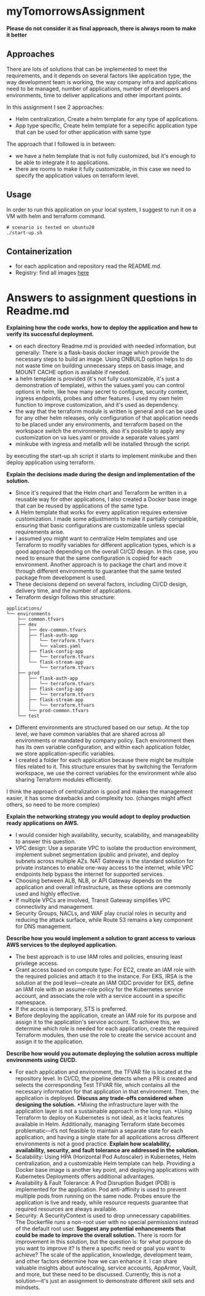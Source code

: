 # myTomorrowsAssignment
**Please do not consider it as final approach, there is always room to make it better**

## Approaches
There are lots of solutions that can be implemented to meet the requirements, and it depends on several factors like
application type, the way development team is working, the way company infra and applications need to be managed,
number of applications, number of developers and environments, time to deliver applications and other important points.

In this assignment I see 2 approaches:
- Helm centralization, Create a helm template for any type of applications.
- App type specific, Create helm template for a sepecific application type that can be used for other application with
same type

The approach that I followed is in between:
- we have a helm template that is not fully customized, but it's enough to be able to integrate it to applications.
- there are rooms to make it fully customizable, in this case we need to specify the application values on terraform level.

## Usage
In order to run this application on your local system, I suggest to run it on a VM with helm and terraform command.
```
# scenario is tested on ubuntu20
./start-up.sh
```

## Containerization
- for each application and repository read the README.md.
- Registry: find all images [here](https://github.com/hosein-yousefii?tab=packages)

# Answers to assignment questions in Readme.md

**Explaining how the code works, how to deploy the application and how to verify its successful deployment.**
* on each directory Readme.md is provided with needed information, but generally:
 There is a flask-basis docker image which provide the necessary steps to build an image. Using ONBUILD option
helps to do not waste time on building unnecessary steps on basis image, and MOUNT CACHE option is available if needed.
* a helm template is provided (it's not fully customizable, it's just a demonstration of template), within the values.yaml
you can control options in helm, like how many secret to configure, security context, ingress endpoints, probes and other features.
I used my own helm function to improve customization, and it's used as dependency.
* the way that the terraform module is written is general and can be used for any other helm releases, only configuration of that application
needs to be placed under any environments, and terraform based on the workspace switch the environments, also it's possible to apply any customization on va
lues.yaml or provide a separate values.yaml
* minikube with ingress and metallb will be installed through the script.

by executing the start-up.sh script it starts to implement minikube and then deploy application using terraform.

**Explain the decisions made during the design and implementation of the solution.**
* Since it's required that the Helm chart and Terraform be written in a reusable way for other
applications, I also created a Docker base image that can be reused by applications of the same
type.
* A Helm template that works for every application requires extensive customization. I made some
adjustments to make it partially compatible, ensuring that basic configurations are customizable
unless special requirements arise.
* I assumed you might want to centralize Helm templates and use Terraform to modify variables for
different application types, which is a good approach depending on the overall CI/CD design. In
this case, you need to ensure that the same configuration is copied for each environment. Another
approach is to package the chart and move it through different environments to guarantee that the
same tested package from development is used.
* These decisions depend on several factors, including CI/CD design, delivery time, and the
number of applications.
* Terraform design follows this structure:
```
applications/
└── environments
    ├── common.tfvars
    ├── dev
    │   ├── dev-common.tfvars
    │   ├── flask-auth-app
    │   │   └── terraform.tfvars
    │   │   └── values.yaml
    │   ├── flask-config-app
    │   │   └── terraform.tfvars
    │   └── flask-stream-app
    │       └── terraform.tfvars
    ├── prod
    │   ├── flask-auth-app
    │   │   └── terraform.tfvars
    │   ├── flask-config-app
    │   │   └── terraform.tfvars
    │   ├── flask-stream-app
    │   │   └── terraform.tfvars
    │   └── prod-common.tfvars
    └── test
```
* Different environments are structured based on our setup. At the top level, we have common
variables that are shared across all environments or mandated by company policy. Each environment
then has its own variable configuration, and within each application folder, we store
application-specific variables.
* I created a folder for each application because there might be multiple files related to it.
This structure ensures that by switching the Terraform workspace, we use the correct variables
for the environment while also sharing Terraform modules efficiently.

I think the approach of centralization is good and makes the management easier, it has some drawbacks and complexity too. (changes might affect others, so need to be more complex)

**Explain the networking strategy you would adopt to deploy production ready applications on AWS.**
* I would consider high availability, security, scalability, and manageability to answer this
question.
* VPC design: Use a separate VPC to isolate the production environment, implement subnet
segmentation (public and private), and deploy subnets across multiple AZs. NAT Gateway is the
standard solution for private instances to enable one-way access to the internet, while VPC
endpoints help bypass the internet for supported services.
* Choosing between ALB, NLB, or API Gateway depends on the application and overall
infrastructure, as these options are commonly used and highly effective.
* If multiple VPCs are involved, Transit Gateway simplifies VPC connectivity and management.
* Security Groups, NACLs, and WAF play crucial roles in security and reducing the attack surface,
while Route 53 remains a key component for DNS management.

**Describe how you would implement a solution to grant access to various AWS services to the deployed application.**
* The best approach is to use IAM roles and policies, ensuring least privilege access.
* Grant access based on compute type: For EC2, create an IAM role with the required policies and
attach it to the instance. For EKS, IRSA is the solution at the pod level—create an IAM OIDC
provider for EKS, define an IAM role with an assume-role policy for the Kubernetes service
account, and associate the role with a service account in a specific namespace.
* If the access is temporary, STS is preferred.
* Before deploying the application, create an IAM role for its purpose and assign it to the
application's service account. To achieve this, we determine which role is needed for each
application, create the required Terraform modules, then use the role to create the service
account and assign it to the application.

**Describe how would you automate deploying the solution across multiple environments using CI/CD.**
* For each application and environment, the TFVAR file is located at the repository level. In
CI/CD, the pipeline detects when a PR is created and selects the corresponding Test TFVAR file,
which contains all the necessary information for that application in that environment.
Then, the application is deployed.
**Discuss any trade-offs considered when designing the solution.**
*Mixing the infrastructure layer with the application layer is not a sustainable approach in the
long run.
*Using Terraform to deploy on Kubernetes is not ideal, as it lacks features available in Helm.
Additionally, managing Terraform state becomes problematic—it’s not feasible to maintain a
separate state for each application, and having a single state for all applications across
different environments is not a good practice.
**Explain how scalability, availability, security, and fault tolerance are addressed in the solution.**
* Scalability: Using HPA (Horizontal Pod Autoscaler) in Kubernetes, Helm centralization, and a
customizable Helm template can help. Providing a Docker base image is another key point, and
deploying applications with Kubernetes Deployments offers additional advantages.
* Availability & Fault Tolerance: A Pod Disruption Budget (PDB) is implemented for the
application. Pod anti-affinity is used to prevent multiple pods from running on the same node.
Probes ensure the application is live and ready, while resource requests guarantee that required
resources are always available.
* Security: A SecurityContext is used to drop unnecessary capabilities. The Dockerfile runs a non-root user with no special permissions instead of the default root user.
**Suggest any potential enhancements that could be made to improve the overall solution.**
There is room for improvement in this solution, but the question is: for what purpose do you want
to improve it? Is there a specific need or goal you want to achieve? The scale of the
application, knowledge, development team, and other factors determine how we can enhance it. I
can share valuable insights about autoscaling, service accounts, AppArmor, Vault, and more, but
these need to be discussed. 
Currently, this is not a solution—it's just an assignment to demonstrate different skill sets and
mindsets.

